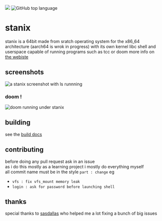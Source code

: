 ![](https://tokei.rs/b1/github/tayoky/stanix) ![GitHub top language](https://img.shields.io/github/languages/top/tayoky/stanix)

# stanix
stanix is a 64bit made from sratch operating system for the x86\_64 architecture (aarch64 is wrok in progress)
with its own kernel libc shell and userspace capable of running programs such as tcc or doom
more info on [the webiste](https://tayoky.github.io/stanix)

## screenshots
![a stanix screenshot with ls runnning](https://tayoky.github.io/stanix/assets/screenshot1.png)

### doom !
![doom running under stanix](https://tayoky.github.io/stanix/assets/doom.png)

## building
see the [build docs](BUILD.md)

## contributing
before doing any pull request ask in an issue  
as i do this mostly as a learning project i mostly do everything myself  
all commit name must be in the style `part : change` eg
- `vfs : fix vfs_mount memory leak`
- `login : ask for password before launching shell`

## thanks
special thanks to [sasdallas](https://github.com/sasdallas) who helped me a lot fixing a bunch of big issues